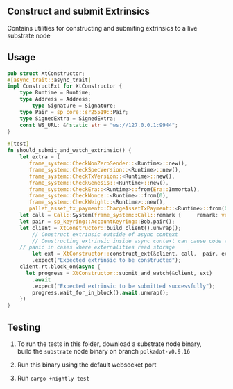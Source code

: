 ## Construct and submit Extrinsics

Contains utilities for constructing and submiting extrinsics to a live substrate node

## Usage

```rust
pub struct XtConstructor;
#[async_trait::async_trait]
impl ConstructExt for XtConstructor {
	type Runtime = Runtime;
	type Address = Address;
        type Signature = Signature;
	type Pair = sp_core::sr25519::Pair;
	type SignedExtra = SignedExtra;
	const WS_URL: &'static str = "ws://127.0.0.1:9944";
}

#[test]
fn should_submit_and_watch_extrinsic() {
	let extra = (
	   frame_system::CheckNonZeroSender::<Runtime>::new(),
	   frame_system::CheckSpecVersion::<Runtime>::new(),
	   frame_system::CheckTxVersion::<Runtime>::new(),
	   frame_system::CheckGenesis::<Runtime>::new(),
	   frame_system::CheckEra::<Runtime>::from(Era::Immortal),
	   frame_system::CheckNonce::<Runtime>::from(0),
	   frame_system::CheckWeight::<Runtime>::new(),
	   pallet_asset_tx_payment::ChargeAssetTxPayment::<Runtime>::from(0, None),);
	let call = Call::System(frame_system::Call::remark {     remark: vec![0;32] });
	let pair = sp_keyring::AccountKeyring::Bob.pair();
	let client = XtConstructor::build_client().unwrap();
        // Construct extrinsic outside of async context
        // Constructing extrinsic inside async context can cause code to
	// panic in cases where externalities read storage
        let ext = XtConstructor::construct_ext(&client, call,  pair, extra)
		.expect("Expected extrinsic to be constructed");
	client.rt.block_on(async {
	  let progress = XtConstructor::submit_and_watch(&client, ext)
		.await
		.expect("Expected extrinsic to be submitted successfully");
		progress.wait_for_in_block().await.unwrap();
	})
}
```

## Testing

1. To run the tests in this folder, download a substrate node binary,  
   build the `substrate` node binary on branch `polkadot-v0.9.16`

2. Run this binary using the default websocket port
3. Run `cargo +nightly test`
